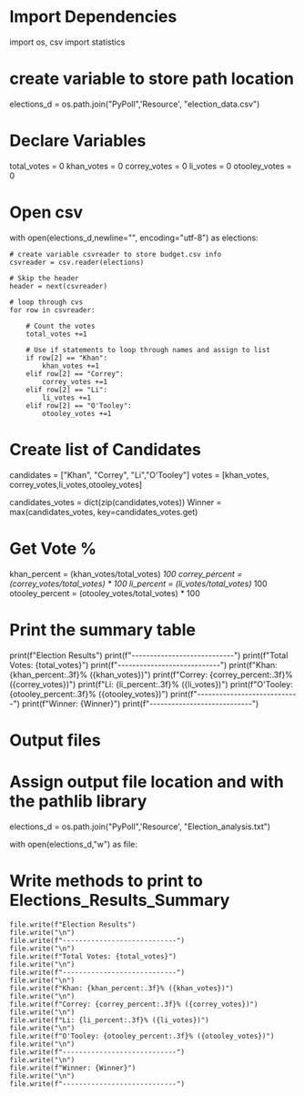 # Import Dependencies
import os, csv
import statistics

# create variable to store path location 
elections_d = os.path.join("PyPoll",'Resource', "election_data.csv")

# Declare Variables 
total_votes = 0 
khan_votes = 0
correy_votes = 0
li_votes = 0
otooley_votes = 0

# Open csv 
with open(elections_d,newline="", encoding="utf-8") as elections:

    # create variable csvreader to store budget.csv info
    csvreader = csv.reader(elections) 

    # Skip the header 
    header = next(csvreader)     

    # loop through cvs
    for row in csvreader: 

        # Count the votes
        total_votes +=1

        # Use if statements to loop through names and assign to list 
        if row[2] == "Khan": 
            khan_votes +=1
        elif row[2] == "Correy":
            correy_votes +=1
        elif row[2] == "Li": 
            li_votes +=1
        elif row[2] == "O'Tooley":
            otooley_votes +=1

 # Create list of Candidates
candidates = ["Khan", "Correy", "Li","O'Tooley"]
votes = [khan_votes, correy_votes,li_votes,otooley_votes]

candidates_votes = dict(zip(candidates,votes))
Winner = max(candidates_votes, key=candidates_votes.get)

# Get Vote %
khan_percent = (khan_votes/total_votes) *100
correy_percent = (correy_votes/total_votes) * 100
li_percent = (li_votes/total_votes)* 100
otooley_percent = (otooley_votes/total_votes) * 100

# Print the summary table
print(f"Election Results")
print(f"----------------------------")
print(f"Total Votes: {total_votes}")
print(f"----------------------------")
print(f"Khan: {khan_percent:.3f}% ({khan_votes})")
print(f"Correy: {correy_percent:.3f}% ({correy_votes})")
print(f"Li: {li_percent:.3f}% ({li_votes})")
print(f"O'Tooley: {otooley_percent:.3f}% ({otooley_votes})")
print(f"----------------------------")
print(f"Winner: {Winner}")
print(f"----------------------------")

# Output files
# Assign output file location and with the pathlib library
elections_d = os.path.join("PyPoll",'Resource', "Election_analysis.txt")

with open(elections_d,"w") as file:

# Write methods to print to Elections_Results_Summary 
    file.write(f"Election Results")
    file.write("\n")
    file.write(f"----------------------------")
    file.write("\n")
    file.write(f"Total Votes: {total_votes}")
    file.write("\n")
    file.write(f"----------------------------")
    file.write("\n")
    file.write(f"Khan: {khan_percent:.3f}% ({khan_votes})")
    file.write("\n")
    file.write(f"Correy: {correy_percent:.3f}% ({correy_votes})")
    file.write("\n")
    file.write(f"Li: {li_percent:.3f}% ({li_votes})")
    file.write("\n")
    file.write(f"O'Tooley: {otooley_percent:.3f}% ({otooley_votes})")
    file.write("\n")
    file.write(f"----------------------------")
    file.write("\n")
    file.write(f"Winner: {Winner}")
    file.write("\n")
    file.write(f"----------------------------")
